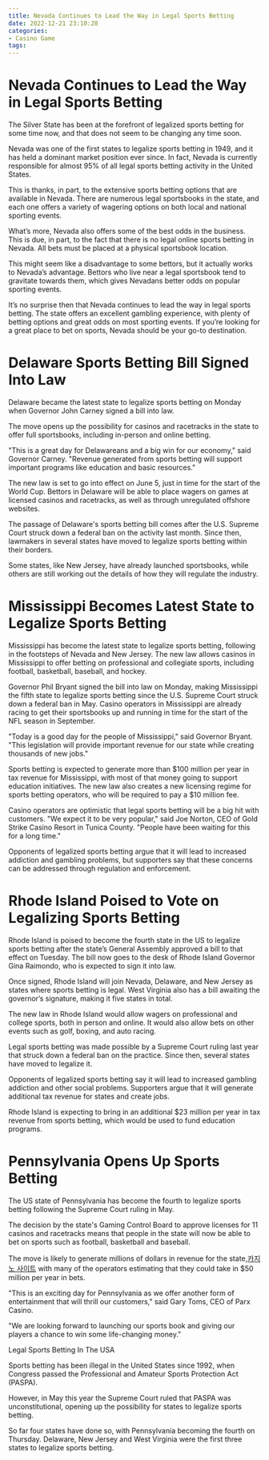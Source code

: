 ```yaml
---
title: Nevada Continues to Lead the Way in Legal Sports Betting
date: 2022-12-21 23:10:28
categories:
- Casino Game
tags:
---
```



#  Nevada Continues to Lead the Way in Legal Sports Betting

The Silver State has been at the forefront of legalized sports betting for some time now, and that does not seem to be changing any time soon.

Nevada was one of the first states to legalize sports betting in 1949, and it has held a dominant market position ever since. In fact, Nevada is currently responsible for almost 95% of all legal sports betting activity in the United States.

This is thanks, in part, to the extensive sports betting options that are available in Nevada. There are numerous legal sportsbooks in the state, and each one offers a variety of wagering options on both local and national sporting events.

What’s more, Nevada also offers some of the best odds in the business. This is due, in part, to the fact that there is no legal online sports betting in Nevada. All bets must be placed at a physical sportsbook location.

This might seem like a disadvantage to some bettors, but it actually works to Nevada’s advantage. Bettors who live near a legal sportsbook tend to gravitate towards them, which gives Nevadans better odds on popular sporting events.

It’s no surprise then that Nevada continues to lead the way in legal sports betting. The state offers an excellent gambling experience, with plenty of betting options and great odds on most sporting events. If you’re looking for a great place to bet on sports, Nevada should be your go-to destination.

#  Delaware Sports Betting Bill Signed Into Law

Delaware became the latest state to legalize sports betting on Monday when Governor John Carney signed a bill into law.

The move opens up the possibility for casinos and racetracks in the state to offer full sportsbooks, including in-person and online betting.

"This is a great day for Delawareans and a big win for our economy," said Governor Carney. "Revenue generated from sports betting will support important programs like education and basic resources."

The new law is set to go into effect on June 5, just in time for the start of the World Cup. Bettors in Delaware will be able to place wagers on games at licensed casinos and racetracks, as well as through unregulated offshore websites.

The passage of Delaware's sports betting bill comes after the U.S. Supreme Court struck down a federal ban on the activity last month. Since then, lawmakers in several states have moved to legalize sports betting within their borders.

Some states, like New Jersey, have already launched sportsbooks, while others are still working out the details of how they will regulate the industry.

#  Mississippi Becomes Latest State to Legalize Sports Betting

Mississippi has become the latest state to legalize sports betting, following in the footsteps of Nevada and New Jersey. The new law allows casinos in Mississippi to offer betting on professional and collegiate sports, including football, basketball, baseball, and hockey.

Governor Phil Bryant signed the bill into law on Monday, making Mississippi the fifth state to legalize sports betting since the U.S. Supreme Court struck down a federal ban in May. Casino operators in Mississippi are already racing to get their sportsbooks up and running in time for the start of the NFL season in September.

"Today is a good day for the people of Mississippi," said Governor Bryant. "This legislation will provide important revenue for our state while creating thousands of new jobs."

Sports betting is expected to generate more than $100 million per year in tax revenue for Mississippi, with most of that money going to support education initiatives. The new law also creates a new licensing regime for sports betting operators, who will be required to pay a $10 million fee.

Casino operators are optimistic that legal sports betting will be a big hit with customers. "We expect it to be very popular," said Joe Norton, CEO of Gold Strike Casino Resort in Tunica County. "People have been waiting for this for a long time."

Opponents of legalized sports betting argue that it will lead to increased addiction and gambling problems, but supporters say that these concerns can be addressed through regulation and enforcement.

#  Rhode Island Poised to Vote on Legalizing Sports Betting

Rhode Island is poised to become the fourth state in the US to legalize sports betting after the state’s General Assembly approved a bill to that effect on Tuesday. The bill now goes to the desk of Rhode Island Governor Gina Raimondo, who is expected to sign it into law.

Once signed, Rhode Island will join Nevada, Delaware, and New Jersey as states where sports betting is legal. West Virginia also has a bill awaiting the governor’s signature, making it five states in total.

The new law in Rhode Island would allow wagers on professional and college sports, both in person and online. It would also allow bets on other events such as golf, boxing, and auto racing.

Legal sports betting was made possible by a Supreme Court ruling last year that struck down a federal ban on the practice. Since then, several states have moved to legalize it.

Opponents of legalized sports betting say it will lead to increased gambling addiction and other social problems. Supporters argue that it will generate additional tax revenue for states and create jobs.

Rhode Island is expecting to bring in an additional $23 million per year in tax revenue from sports betting, which would be used to fund education programs.

#  Pennsylvania Opens Up Sports Betting

The US state of Pennsylvania has become the fourth to legalize sports betting following the Supreme Court ruling in May.

The decision by the state's Gaming Control Board to approve licenses for 11 casinos and racetracks means that people in the state will now be able to bet on sports such as football, basketball and baseball.

The move is likely to generate millions of dollars in revenue for the state,[카지노 사이트](https://choegocasino.com/) with many of the operators estimating that they could take in $50 million per year in bets.

"This is an exciting day for Pennsylvania as we offer another form of entertainment that will thrill our customers," said Gary Toms, CEO of Parx Casino.

"We are looking forward to launching our sports book and giving our players a chance to win some life-changing money."

Legal Sports Betting In The USA

Sports betting has been illegal in the United States since 1992, when Congress passed the Professional and Amateur Sports Protection Act (PASPA).

However, in May this year the Supreme Court ruled that PASPA was unconstitutional, opening up the possibility for states to legalize sports betting.

So far four states have done so, with Pennsylvania becoming the fourth on Thursday. Delaware, New Jersey and West Virginia were the first three states to legalize sports betting.